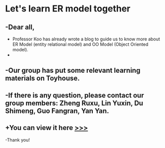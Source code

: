 # Let's learn ER model together
-Dear all,
-
- Professor Koo has already wrote a blog to guide us to know more about ER Model (entity relational model) and OO Model (Object Oriented model).
-
-Our group has put some relevant learning materials on Toyhouse.
-
-If there is any question, please contact our group members: Zheng Ruxu, Lin Yuxin, Du Shimeng, Guo Fangran, Yan Yan.
-
+You can view it here [>>>](http://toyhouse.cc/group/data-symphony/page/attention-document-to-know-about-er-model-and-oo-model)
-
-Thank you!